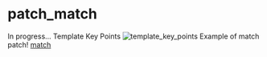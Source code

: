 # patch_match
In progress...
Template Key Points
![template_key_points](https://user-images.githubusercontent.com/24530942/209842803-ce61fcb5-679a-4f3a-9fb1-eb2c3551233f.png)
Example of match patch!
[match](https://user-images.githubusercontent.com/24530942/209842858-6d135587-5232-48e4-a4ad-ea41c46ed039.png)
